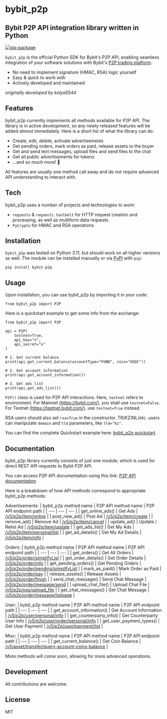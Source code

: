 # bybit_p2p
## Bybit P2P API integration library written in Python

[![pip package](https://img.shields.io/pypi/v/bybit-p2p)](https://pypi.org/project/bybit-p2p/)

`bybit_p2p` is the official Python SDK for Bybit's P2P API, enabling seamless integration of your software solutions with Bybit's [P2P trading platform](https://www.bybit.com/en/promo/global/p2p-introduce).

- No need to implement signature (HMAC, RSA) logic yourself
- Easy & quick to work with
- Actively developed and maintained

*originally developed by kolya5544*

## Features

bybit_p2p currently implements all methods available for P2P API. The library is in active development, so any newly released features will be added almost immediately. Here is a short list of what the library can do:

- Create, edit, delete, activate advertisements
- Get pending orders, mark orders as paid, release assets to the buyer
- Get and send text messages, upload files and send files to the chat
- Get all public advertisements for tokens
- ...and so much more! 🌟

All features are usually one method call away and do not require advanced API understanding to interact with.

## Tech

bybit_p2p uses a number of projects and technologies to work:

- `requests` & `requests_toolbelt` for HTTP request creation and processing, as well as multiform data requests
- `PyCrypto` for HMAC and RSA operations

## Installation

`bybit_p2p` was tested on Python 3.11, but should work on all higher versions as well. The module can be installed manually or via [PyPI](https://pypi.org/project/pybit/) with `pip`:
```
pip install bybit-p2p
```

## Usage

Upon installation, you can use bybit_p2p by importing it in your code:
```
from bybit_p2p import P2P
```

Here is a quickstart example to get some info from the exchange:
```
from bybit_p2p import P2P

api = P2P(
    testnet=True,
    api_key="x",
    api_secret="x"
)

# 1. Get current balance
print(api.get_current_balance(accountType="FUND", coin="USDC"))

# 2. Get account information
print(api.get_account_information())

# 3. Get ads list
print(api.get_ads_list())
```

`P2P()` class is used for P2P API interactions. Here, `testnet` refers to environment. For Mainnet (https://bybit.com/), you shall use `testnet=False`. For Testnet (https://testnet.bybit.com/), use `testnet=True` instead.

RSA users should also set `rsa=True` in the constructor. TR/KZ/NL/etc. users can manipulate `domain` and `tld` parameters, like `tld="kz"`.

You can find the complete Quickstart example here: [bybit_p2p quickstart](https://github.com/bybit-exchange/bybit_p2p/blob/master/examples/quickstart.py).

## Documentation

bybit_p2p library currently consists of just one module, which is used for direct REST API requests to Bybit P2P API.

You can access P2P API documentation using this link: [P2P API documentation](https://bybit-exchange.github.io/docs/p2p/guide)

Here is a breakdown of how API methods correspond to appropriate bybit_p2p methods:

Advertisements:
| bybit_p2p method name | P2P API method name | P2P API endpoint path |
| --- | --- | --- |
| get_online_ads() | Get Ads | [/v5/p2p/item/online](https://bybit-exchange.github.io/docs/p2p/ad/online-ad-list) |
| post_new_ad() | Post Ad | [/v5/p2p/item/create](https://bybit-exchange.github.io/docs/p2p/ad/post-new-ad) |
| remove_ad() | Remove Ad | [/v5/p2p/item/cancel](https://bybit-exchange.github.io/docs/p2p/ad/remove-ad) |
| update_ad() | Update / Relist Ad | [/v5/p2p/item/update](https://bybit-exchange.github.io/docs/p2p/ad/update-list-ad) |
| get_ads_list() | Get My Ads | [/v5/p2p/item/personal/list](https://bybit-exchange.github.io/docs/p2p/ad/ad-list) |
| get_ad_details() | Get My Ad Details | [/v5/p2p/item/info](https://bybit-exchange.github.io/docs/p2p/ad/ad-detail) |

Orders:
| bybit_p2p method name | P2P API method name | P2P API endpoint path |
| --- | --- | --- |
| get_orders() | Get All Orders | [/v5/p2p/order/simplifyList](https://bybit-exchange.github.io/docs/p2p/order/order-list) |
| get_order_details() | Get Order Details | [/v5/p2p/order/info](https://bybit-exchange.github.io/docs/p2p/order/order-detail) |
| get_pending_orders() | Get Pending Orders | [/v5/p2p/order/pending/simplifyList](https://bybit-exchange.github.io/docs/p2p/order/pending-order) |
| mark_as_paid() | Mark Order as Paid | [/v5/p2p/order/pay](https://bybit-exchange.github.io/docs/p2p/order/mark-order-as-paid) |
| release_assets() | Release Assets | [/v5/p2p/order/finish](https://bybit-exchange.github.io/docs/p2p/order/release-digital-asset) |
| send_chat_message() | Send Chat Message | [/v5/p2p/order/message/send](https://bybit-exchange.github.io/docs/p2p/order/send-chat-msg) |
| upload_chat_file() | Upload Chat File | [/v5/p2p/oss/upload_file](https://bybit-exchange.github.io/docs/p2p/order/upload-chat-file) |
| get_chat_messages() | Get Chat Message | [/v5/p2p/order/message/listpage](https://bybit-exchange.github.io/docs/p2p/order/chat-msg) |


User:
| bybit_p2p method name | P2P API method name | P2P API endpoint path |
| --- | --- | --- |
| get_account_information() | Get Account Information | [/v5/p2p/user/personal/info](https://bybit-exchange.github.io/docs/p2p/user/acct-info) |
| get_counterparty_info() | Get Counterparty User Info | [/v5/p2p/user/order/personal/info](https://bybit-exchange.github.io/docs/p2p/user/counterparty-user-info) |
| get_user_payment_types() | Get User Payment | [/v5/p2p/user/payment/list](https://bybit-exchange.github.io/docs/p2p/user/user-payment) |

Misc:
| bybit_p2p method name | P2P API method name | P2P API endpoint path |
| --- | --- | --- |
| get_current_balance() | Get Coin Balance | [/v5/asset/transfer/query-account-coins-balance](https://bybit-exchange.github.io/docs/p2p/all-balance) |

More methods will come soon, allowing for more advanced operations.

## Development

All contributions are welcome.

## License

MIT
